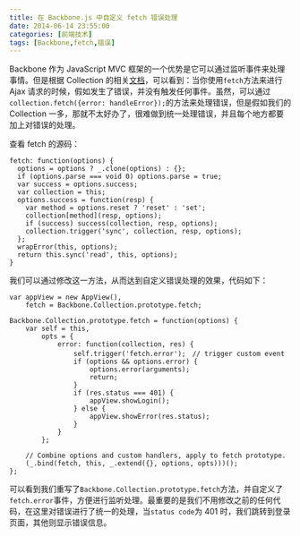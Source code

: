 ```yaml
---
title: 在 Backbone.js 中自定义 fetch 错误处理
date: 2014-06-14 23:55:00
categories: [前端技术]
tags: [Backbone,fetch,错误]
---
```


Backbone 作为 JavaScript MVC 框架的一个优势是它可以通过监听事件来处理事情。但是根据 Collection 的相关[文档](http://backbonejs.org/#Collection)，可以看到：当你使用```fetch```方法来进行 Ajax 请求的时候，假如发生了错误，并没有触发任何事件。虽然，可以通过```collection.fetch({error: handleError});```的方法来处理错误，但是假如我们的 Collection 一多，那就不太好办了，很难做到统一处理错误，并且每个地方都要加上对错误的处理。

查看 fetch 的源码：
```
fetch: function(options) {
  options = options ? _.clone(options) : {};
  if (options.parse === void 0) options.parse = true;
  var success = options.success;
  var collection = this;
  options.success = function(resp) {
    var method = options.reset ? 'reset' : 'set';
    collection[method](resp, options);
    if (success) success(collection, resp, options);
    collection.trigger('sync', collection, resp, options);
  };
  wrapError(this, options);
  return this.sync('read', this, options);
}
```

我们可以通过修改这一方法，从而达到自定义错误处理的效果，代码如下：

```
var appView = new AppView(),
    fetch = Backbone.Collection.prototype.fetch;

Backbone.Collection.prototype.fetch = function(options) {
    var self = this,
        opts = {
            error: function(collection, res) {
                self.trigger('fetch.error');　// trigger custom event
                if (options && options.error) {
                    options.error(arguments);
                    return;
                }
                if (res.status === 401) {
                    appView.showLogin();
                } else {
                    appView.showError(res.status);
                }
            }
        };

    // Combine options and custom handlers, apply to fetch prototype.
    (_.bind(fetch, this, _.extend({}, options, opts)))();
};
```

可以看到我们重写了```Backbone.Collection.prototype.fetch```方法，并自定义了```fetch.error```事件，方便进行监听处理。最重要的是我们不用修改之前的任何代码，在这里对错误进行了统一的处理，当```status code```为 401 时，我们跳转到登录页面，其他则显示错误信息。